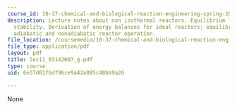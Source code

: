 ```yaml
---
course_id: 10-37-chemical-and-biological-reaction-engineering-spring-2007
description: Lecture notes about non isothermal reactors. Equilibrium limitations,
  stability. Derivation of energy balances for ideal reactors; equilibrium conversion,
  adiabatic and nonadiabatic reactor operation.
file_location: /coursemedia/10-37-chemical-and-biological-reaction-engineering-spring-2007/6e37d01fbdf96ce9a42a085c48bb9a26_lec11_03142007_g.pdf
file_type: application/pdf
layout: pdf
title: lec11_03142007_g.pdf
type: course
uid: 6e37d01fbdf96ce9a42a085c48bb9a26

---
```

None
